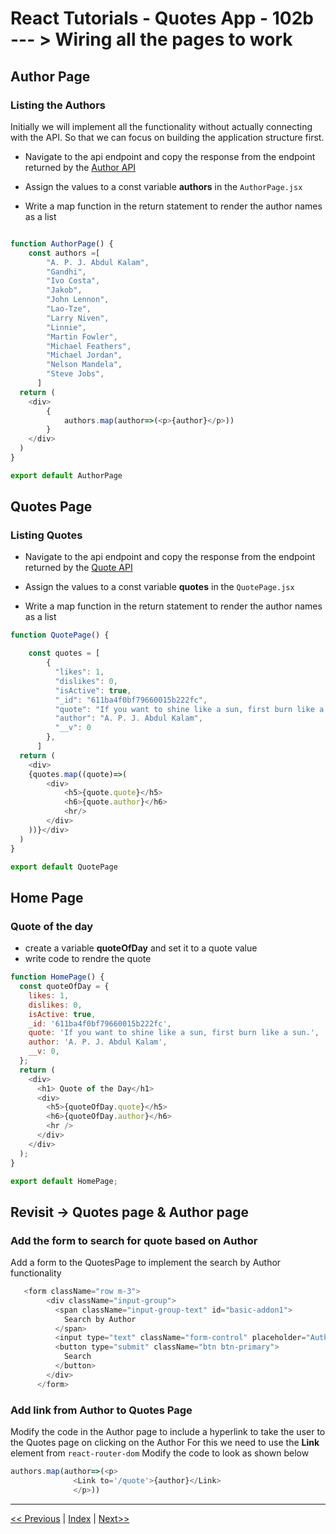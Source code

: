 # React Tutorials - Quotes App - 102b --- > Wiring all the pages to work

## Author Page

### Listing the Authors 

Initially we will implement all the functionality without actually connecting with the API. So that we can focus on building the application structure first. 

- Navigate to the api endpoint and copy the response from the endpoint returned by the [Author API](https://quote-api-app.herokuapp.com/author)

- Assign the values to a const variable **authors** in the `AuthorPage.jsx`
- Write a map function in the return statement to render the author names as a list


``` typescript

function AuthorPage() {
    const authors =[
        "A. P. J. Abdul Kalam",
        "Gandhi",
        "Ivo Costa",
        "Jakob",
        "John Lennon",
        "Lao-Tze",
        "Larry Niven",
        "Linnie",
        "Martin Fowler",
        "Michael Feathers",
        "Michael Jordan",
        "Nelson Mandela",
        "Steve Jobs",
      ]
  return (
    <div>
        {
            authors.map(author=>(<p>{author}</p>))
        }
    </div>
  )
}

export default AuthorPage
```

## Quotes Page

### Listing Quotes 

- Navigate to the api endpoint and copy the response from the endpoint returned by the [Quote API](https://quote-api-app.herokuapp.com/quote)

- Assign the values to a const variable **quotes** in the `QuotePage.jsx`
- Write a map function in the return statement to render the author names as a list

``` javascript
function QuotePage() {

    const quotes = [
        {
          "likes": 1,
          "dislikes": 0,
          "isActive": true,
          "_id": "611ba4f0bf79660015b222fc",
          "quote": "If you want to shine like a sun, first burn like a sun.",
          "author": "A. P. J. Abdul Kalam",
          "__v": 0
        },
      ]
  return (
    <div>
    {quotes.map((quote)=>(
        <div>
            <h5>{quote.quote}</h5>  
            <h6>{quote.author}</h6> 
            <hr/>
        </div>
    ))}</div>
  )
}

export default QuotePage
```


## Home Page

### Quote of the day

- create a variable **quoteOfDay** and set it to a quote value
- write code to rendre the quote


``` javascript
function HomePage() {
  const quoteOfDay = {
    likes: 1,
    dislikes: 0,
    isActive: true,
    _id: '611ba4f0bf79660015b222fc',
    quote: 'If you want to shine like a sun, first burn like a sun.',
    author: 'A. P. J. Abdul Kalam',
    __v: 0,
  };
  return (
    <div>
      <h1> Quote of the Day</h1>
      <div>
        <h5>{quoteOfDay.quote}</h5>
        <h6>{quoteOfDay.author}</h6>
        <hr />
      </div>
    </div>
  );
}

export default HomePage;

```

##  Revisit  -> Quotes page & Author page

### Add the form to search for quote based on Author

Add a form to the QuotesPage to implement the search by Author functionality


``` javascript
   <form className="row m-3">
        <div className="input-group">
          <span className="input-group-text" id="basic-addon1">
            Search by Author
          </span>
          <input type="text" className="form-control" placeholder="Author Name" />
          <button type="submit" className="btn btn-primary">
            Search
          </button>
        </div>
      </form>
```

### Add link from Author to Quotes Page

Modify the code in the Author page to include a hyperlink to take the user to the Quotes page on clicking on the Author
For this we need to use the **Link** element from `react-router-dom`
Modify the code to look as shown below

``` javascript 
authors.map(author=>(<p>
              <Link to='/quote'>{author}</Link>
              </p>))
```

<hr/>

[<< Previous](https://costaivo.com/tutorial-reactjs/quotes-102) |  [Index](https://costaivo.com/tutorial-reactjs) |  [Next>>](https://costaivo.com/tutorial-reactjs/quotes-103) 
